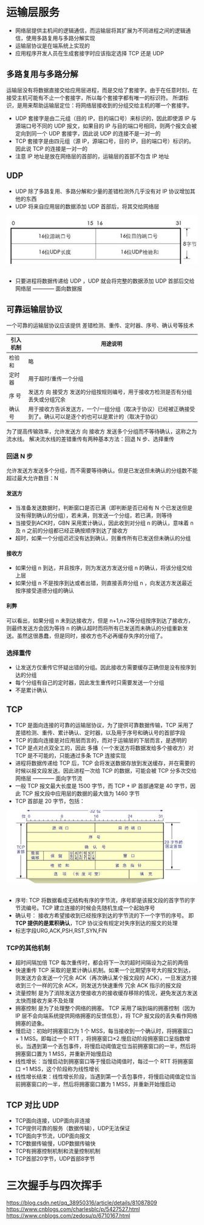 
# 运输层服务
- 网络层提供主机间的逻辑通信，而运输层将其扩展为不同进程之间的逻辑通信，使用多路复用与多路分解实现
- 运输层协议是在端系统上实现的
- 应用程序开发人员在生成套接字时应该指定选择 TCP 还是 UDP

## 多路复用与多路分解
运输层没有将数据直接交给应用层进程，而是交给了套接字。由于在任意时刻，在接受主机可能有不止一个套接字，所以每个套接字都有唯一的标识符。
所谓标识，是用来帮助运输层定位：将网络层接收到的分组交给主机的哪一个套接字。
- UDP 套接字是由二元组（目的 IP，目的端口号）来标识的，因此即使源 IP 与源端口号不同的 UDP 报文，如果目的 IP 与目的端口号相同，则两个报文会被定向到同一个 UDP 套接字，因此说 UDP 的连接不是一对一的
- TCP 套接字是由四元组（源 IP，源端口号，目的 IP，目的端口号）标识的。因此说 TCP 的连接是一对一的
- 注意 IP 地址是放在网络层的首部的，运输层的首部不包含 IP 地址

## UDP
- UDP 除了多路复用、多路分解和少量的差错检测外几乎没有对 IP 协议增加其他的东西
- UDP 将来自应用层的数据添加 UDP 首部后，将其交给网络层
<div align="center"> <img src="pic/UDP.png" width=""/> </div><br>

- 只要进程将数据传递给 UDP ，UDP 就会将完整的数据添加 UDP 首部后交给网络层 ———— 面向数据报

## 可靠运输层协议
一个可靠的运输层协议应该提供 差错检测、重传、定时器、序号、确认号等技术

|引入机制|用途说明|
|------ |-------------|
|检验和 |略|
|定时器 |用于超时/重传一个分组|
|序  号 |发送方 向 接受方 发送的分组按规则编号，用于接收方检测是否有分组丢失或分组冗余|
|确认号 |用于接收方告诉发送方，一个/一组分组（取决于协议）已经被正确接受到了。确认可以是逐个的也可以是累计的（取决于协议）|

为了提高传输效率，允许发送方 向 接收方 发送多个分组而不等待确认，这称之为流水线。
解决流水线的差错重传有两种基本方法：回退 N 步、选择重传
### 回退 N 步
允许发送方发送多个分组，而不需要等待确认。但是已发送但未确认的分组数不能超过最大允许数目：N

#### 发送方
- 当准备发送数据时，判断窗口是否已满（即判断是否已经有 N 个已发送但是没有得到确认的分组），若未满，则发送一个分组，若已满，则等待
- 当接受到ACK时，GBN 采用累计确认，因此收到对分组 n 的确认，意味着 n 及 n 之前的分组都已经正确按顺序到达了接收方
- 超时，如果一个分组迟迟没有达到确认，则重传所有已发送但未确认的分组

#### 接收方
- 如果分组 n 到达，并且按序，则为发送方发送分组 n 的确认，将该分组交给上层
- 如果分组 n 不是按序到达或者出错，则直接丢弃分组 n ，向发送方发送最近按序接受道德分组的确认

#### 利弊
可以看出，如果分组 n 未到达接收方，但是 n+1,n+2等分组按序到达了接收方，则最终发送方会因为等待 n 的确认超时而将所有已发送而未确认的分组重新发送。虽然这很愚蠢，但是同时，接收方也不必再缓存失序的分组了。

### 选择重传
- 让发送方仅重传它怀疑出错的分组。因此接收方需要缓存正确但是没有按序到达的分组
- 每个分组有自己的定时器，因此发生重传时只需要发送一个分组
- 不是累计确认

## TCP
- TCP 是面向连接的可靠的运输层协议，为了提供可靠数据传输，TCP 采用了 差错检测、重传、累计确认、定时器，以及用于序号和确认号的首部字段
- TCP 的面向连接是对应用层而言的，而对于运输层的下层而言，是透明的
- TCP 是点对点双全工的，因此 多播（一个发送方将数据发给多个接收方）对 TCP 是不可能的，只能通过多条 TCP 连接实现
- 进程将数据传递给 TCP 后，TCP 会将发送数据存放到发送缓存，并在需要的时候以报文段发送。因此进程一次给 TCP 的数据，可能会被 TCP 分多次交给网络层 ———— 面向字节流
- 一般 TCP 报文最大长度是 1500 字节，而 TCP + IP 首部通常是 40 字节，因此 TCP 报文段中应用层的数据的最大值为 1460 字节
- TCP 首部是 20 字节，包括：
<div align="center"> <img src="pic/tcp.png" width=""/> </div><br>

- 序号: TCP 将数据看成无结构有序的字节流，序号即是该报文段的首字节的字节流编号。TCP 建立连接的时候会先随机生成一个起始序号
- 确认号： 接收方希望接收到已经按序到达的字节流的下一个字节的序号。 即**TCP 提供的是累积确认**，TCP 协议没有规定对失序到达的报文的处理
- 标志字段URG,ACK,PSH,RST,SYN,FIN

### TCP的其他机制
- 超时间隔加倍
TCP 每次重传时，都会将下一次的超时间隔设为之前的两倍
- 快速重传
TCP 采取的是累计确认机制。如果一个比期望序号大的报文到达，则发送方会发送一个冗余 ACK（再次确认某个报文段的 ACK），一旦发送方接收到三个一样的冗余 ACK，则发送方快速重传 冗余 ACK 指示的报文段
- 流量控制
是为了消除发送方使接收方的接收缓存移除的情况，避免发送方发送太快而接收方来不及处理
- 拥塞控制
是为了处理整个网络的拥塞。
TCP 采用了端到端的拥塞控制（因为 IP 层不会向端系统提供网络拥塞的反馈信息），将 TCP 报文段的丢失看作网络拥塞的迹象。
- 慢启动：初始时拥塞窗口为 1 个 MSS，每当接收到一个确认时，将拥塞窗口 + 1 MSS。即每过一个 RTT ，将拥塞窗口×2.慢启动阶段拥塞窗口呈指数增长。当遇到第一个丢包事件，将慢启动阈值定位当前拥塞窗口的一半，然后将拥塞窗口置为 1 MSS，并重新开始慢启动
- 线性增长：当慢启动到拥塞窗口等于慢启动阈值时，每过一个 RTT 将拥塞窗口 +1 MSS，这个阶段称为线性增长
- 线性增长结束：线性增长阶段，当遇到第一个丢包事件，将慢启动阈值定位当前拥塞窗口的一半，然后将拥塞窗口置为 1 MSS，并重新开始慢启动

## TCP 对比 UDP
- TCP面向连接，UDP面向非连接
- TCP提供可靠的服务（数据传输），UDP无法保证
- TCP面向字节流，UDP面向报文
- TCP数据传输慢，UDP数据传输快
- TCP有拥塞控制机制和流量控制机制
- TCP首部20字节，UDP首部8字节

# 三次握手与四次挥手
https://blog.csdn.net/qq_38950316/article/details/81087809  
https://www.cnblogs.com/charlesblc/p/5427527.html  
https://www.cnblogs.com/zedosu/p/6710167.html  
